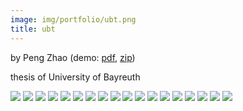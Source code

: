 ```yaml
---
image: img/portfolio/ubt.png
title: ubt
---
```


by Peng Zhao (demo: [pdf](https://github.com/pzhaonet/bookdownplus/raw/master/inst2/ubt/showcase/ubt.pdf), [zip](https://github.com/pzhaonet/bookdownplus/raw/master/inst/templates/ubt.zip))

thesis of University of Bayreuth

<!--more-->

![](https://github.com/pzhaonet/bookdownplus/raw/master/inst2/ubt/showcase/cover.png)
![](https://github.com/pzhaonet/bookdownplus/raw/master/inst2/ubt/showcase/ubt11.png)
![](https://github.com/pzhaonet/bookdownplus/raw/master/inst2/ubt/showcase/ubt13.png)
![](https://github.com/pzhaonet/bookdownplus/raw/master/inst2/ubt/showcase/ubt16.png)
![](https://github.com/pzhaonet/bookdownplus/raw/master/inst2/ubt/showcase/ubt18.png)
![](https://github.com/pzhaonet/bookdownplus/raw/master/inst2/ubt/showcase/ubt19.png)
![](https://github.com/pzhaonet/bookdownplus/raw/master/inst2/ubt/showcase/ubt2.png)
![](https://github.com/pzhaonet/bookdownplus/raw/master/inst2/ubt/showcase/ubt23.png)
![](https://github.com/pzhaonet/bookdownplus/raw/master/inst2/ubt/showcase/ubt24.png)
![](https://github.com/pzhaonet/bookdownplus/raw/master/inst2/ubt/showcase/ubt26.png)
![](https://github.com/pzhaonet/bookdownplus/raw/master/inst2/ubt/showcase/ubt28.png)
![](https://github.com/pzhaonet/bookdownplus/raw/master/inst2/ubt/showcase/ubt30.png)
![](https://github.com/pzhaonet/bookdownplus/raw/master/inst2/ubt/showcase/ubt38.png)
![](https://github.com/pzhaonet/bookdownplus/raw/master/inst2/ubt/showcase/ubt4.png)
![](https://github.com/pzhaonet/bookdownplus/raw/master/inst2/ubt/showcase/ubt44.png)
![](https://github.com/pzhaonet/bookdownplus/raw/master/inst2/ubt/showcase/ubt6.png)
![](https://github.com/pzhaonet/bookdownplus/raw/master/inst2/ubt/showcase/ubt8.png)
![](https://github.com/pzhaonet/bookdownplus/raw/master/inst2/ubt/showcase/ubt9.png)

